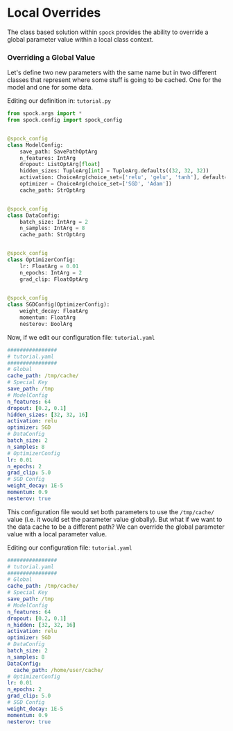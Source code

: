 # Local Overrides

The class based solution within `spock` provides the ability to override a global parameter value within a local
class context.

### Overriding a Global Value

Let's define two new parameters with the same name but in two different classes that represent where some stuff is 
going to be cached. One for the model and one for some data.

Editing our definition in: `tutorial.py`

```python
from spock.args import *
from spock.config import spock_config


@spock_config
class ModelConfig:
    save_path: SavePathOptArg
    n_features: IntArg
    dropout: ListOptArg[float]
    hidden_sizes: TupleArg[int] = TupleArg.defaults((32, 32, 32))
    activation: ChoiceArg(choice_set=['relu', 'gelu', 'tanh'], default='relu')
    optimizer = ChoiceArg(choice_set=['SGD', 'Adam'])
    cache_path: StrOptArg


@spock_config
class DataConfig:
    batch_size: IntArg = 2
    n_samples: IntArg = 8
    cache_path: StrOptArg


@spock_config
class OptimizerConfig:
    lr: FloatArg = 0.01
    n_epochs: IntArg = 2
    grad_clip: FloatOptArg
    

@spock_config
class SGDConfig(OptimizerConfig):
    weight_decay: FloatArg
    momentum: FloatArg
    nesterov: BoolArg

```

Now, if we edit our configuration file: `tutorial.yaml`

```yaml
################
# tutorial.yaml
################
# Global
cache_path: /tmp/cache/
# Special Key
save_path: /tmp
# ModelConfig
n_features: 64
dropout: [0.2, 0.1]
hidden_sizes: [32, 32, 16]
activation: relu
optimizer: SGD
# DataConfig
batch_size: 2
n_samples: 8
# OptimizerConfig
lr: 0.01
n_epochs: 2
grad_clip: 5.0
# SGD Config
weight_decay: 1E-5
momentum: 0.9
nesterov: true
```

This configuration file would set both parameters to use the `/tmp/cache/` value (i.e. it would set the parameter value 
globally). But what if we want to the data cache to be a different path? We can override the global parameter value with
a local parameter value.

Editing our configuration file: `tutorial.yaml`

```yaml
################
# tutorial.yaml
################
# Global
cache_path: /tmp/cache/
# Special Key
save_path: /tmp
# ModelConfig
n_features: 64
dropout: [0.2, 0.1]
n_hidden: [32, 32, 16]
activation: relu
optimizer: SGD
# DataConfig
batch_size: 2
n_samples: 8
DataConfig:
  cache_path: /home/user/cache/
# OptimizerConfig
lr: 0.01
n_epochs: 2
grad_clip: 5.0
# SGD Config
weight_decay: 1E-5
momentum: 0.9
nesterov: true
```